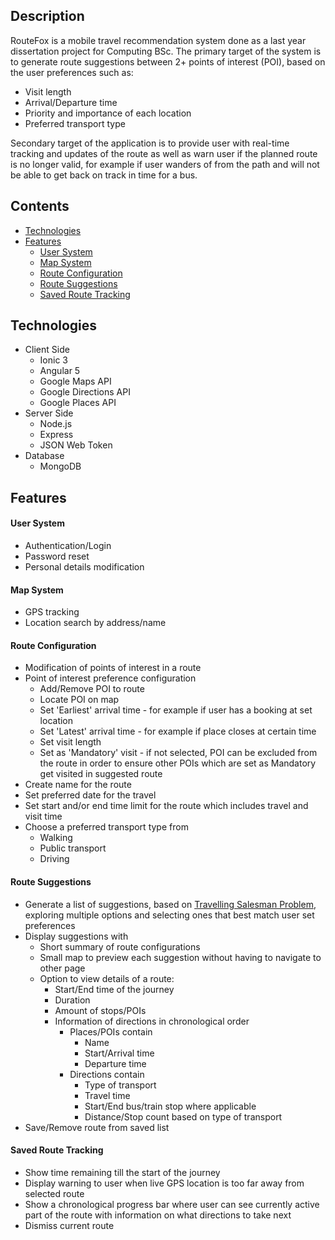 ## Description <!-- omit in toc -->
RouteFox is a mobile travel recommendation system done as a last year dissertation project for Computing BSc. The primary target of the system is to generate route suggestions between 2+ points of interest (POI), based on the user preferences such as:

 - Visit length
 - Arrival/Departure time
 - Priority and importance of each location
 - Preferred transport type

Secondary target of the application is to provide user with real-time tracking and updates of the route as well as warn user if the planned route is no longer valid, for example if user wanders of from the path and will not be able to get back on track in time for a bus.

## Contents <!-- omit in toc -->
- [Technologies](#technologies)
- [Features](#features)
    - [User System](#user-system)
    - [Map System](#map-system)
    - [Route Configuration](#route-configuration)
    - [Route Suggestions](#route-suggestions)
    - [Saved Route Tracking](#saved-route-tracking)

## Technologies

 - Client Side
	 - Ionic 3
	 - Angular 5
	 - Google Maps API
	 - Google Directions API
	 - Google Places API
 - Server Side
	 - Node.js
	 - Express
	 - JSON Web Token
 - Database
	 - MongoDB

## Features

#### User System
- Authentication/Login
- Password reset
- Personal details modification

#### Map System
- GPS tracking
- Location search by address/name

#### Route Configuration
- Modification of points of interest in a route
- Point of interest preference configuration
  - Add/Remove POI to route
  - Locate POI on map
  - Set 'Earliest' arrival time - for example if user has a booking at set location
  - Set 'Latest' arrival time - for example if place closes at certain time
  - Set visit length
  - Set as 'Mandatory' visit - if not selected, POI can be excluded from the route in order to ensure other POIs which are set as Mandatory get visited in suggested route
- Create name for the route
- Set preferred date for the travel
- Set start and/or end time limit for the route which includes travel and visit time
- Choose a preferred transport type from
  - Walking
  - Public transport
  - Driving

#### Route Suggestions

- Generate a list of suggestions, based on [Travelling Salesman Problem](https://en.wikipedia.org/wiki/Travelling_salesman_problem), exploring multiple options and selecting ones that best match user set preferences
- Display suggestions with
  - Short summary of route configurations
  - Small map to preview each suggestion without having to navigate to other page
  - Option to view details of a route:
  	- Start/End time of the journey
  	- Duration
  	- Amount of stops/POIs
  	- Information of directions in chronological order
  		- Places/POIs contain
  			- Name
  			- Start/Arrival time
  			- Departure time
  		- Directions contain
  			- Type of transport
  			- Travel time
  			- Start/End bus/train stop where applicable
  			- Distance/Stop count based on type of transport
- Save/Remove route from saved list

#### Saved Route Tracking

- Show time remaining till the start of the journey
- Display warning to user when live GPS location is too far away from selected route
- Show a chronological progress bar where user can see currently active part of the route with information on what directions to take next
- Dismiss current route
